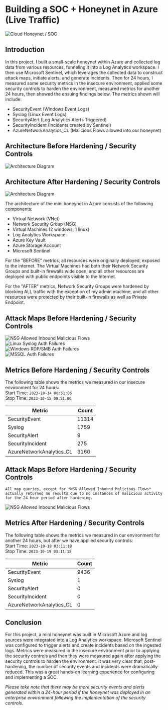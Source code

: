 # Building a SOC + Honeynet in Azure (Live Traffic)
![Cloud Honeynet / SOC](https://github.com/dmnuggins/Cloud-SOC/blob/main/images/Cloud%20Honeynet%20%2B%20SOC.png)

## Introduction

In this project, I built a small-scale honeynet within Azure and collected log data from various resources, funneling it into a Log Analytics workspace. I then use Microsoft Sentinel, which leverages the collected data to construct attack maps, initiate alerts, and generate incidents. Then for 24 hours, I measured some security metrics in the insecure environment, applied some security controls to harden the environment, measured metrics for another 24 hours, then showed the ensuing findings below. The metrics shown will include:

- SecurityEvent (Windows Event Logs)
- Syslog (Linux Event Logs)
- SecurityAlert (Log Analytics Alerts Triggered)
- SecurityIncident (Incidents created by Sentinel)
- AzureNetworkAnalytics_CL (Malicious Flows allowed into our honeynet)

## Architecture Before Hardening / Security Controls
![Architecture Diagram](https://github.com/dmnuggins/Cloud-SOC/blob/main/images/Architecture%20Before%20Hardening_Security%20Controls.png)

## Architecture After Hardening / Security Controls
![Architecture Diagram](https://github.com/dmnuggins/Cloud-SOC/blob/main/images/Architecture%20After%20Hardening_Security%20Controls.png)

The architecture of the mini honeynet in Azure consists of the following components:

- Virtual Network (VNet)
- Network Security Group (NSG)
- Virtual Machines (2 windows, 1 linux)
- Log Analytics Workspace
- Azure Key Vault
- Azure Storage Account
- Microsoft Sentinel

For the "BEFORE" metrics, all resources were originally deployed, exposed to the internet. The Virtual Machines had both their Network Security Groups and built-in firewalls wide open, and all other resources are deployed with public endpoints visible to the Internet.

For the "AFTER" metrics, Network Security Groups were hardened by blocking ALL traffic with the exception of my admin machine, and all other resources were protected by their built-in firewalls as well as Private Endpoint.

## Attack Maps Before Hardening / Security Controls
![NSG Allowed Inbound Malicious Flows](https://github.com/dmnuggins/Cloud-SOC/blob/main/images/BEFORE_nsg-malicious-allowed-in.png)<br>
![Linux Syslog Auth Failures](https://github.com/dmnuggins/Cloud-SOC/blob/main/images/BEFORE_linux-ssh-auth-fail.png)<br>
![Windows RDP/SMB Auth Failures](https://github.com/dmnuggins/Cloud-SOC/blob/main/images/BEFORE_windows-rdp-auth-fail.png)<br>
![MSSQL Auth Failures](https://github.com/dmnuggins/Cloud-SOC/blob/main/images/BEFORE_mssql-auth-fail.png)<br>

## Metrics Before Hardening / Security Controls

The following table shows the metrics we measured in our insecure environment for 24 hours:<br>
Start Time: ```2023-10-14 00:51:06```<br>
Stop Time: ```2023-10-15 00:51:06```<br>

| Metric                   | Count
| ------------------------ | -----
| SecurityEvent            | 11314
| Syslog                   | 1759
| SecurityAlert            | 9
| SecurityIncident         | 275
| AzureNetworkAnalytics_CL | 3160

## Attack Maps Before Hardening / Security Controls

```All map queries, except for *NSG Allowed Inbound Malicious Flows* actually returned no results due to no instances of malicious activity for the 24 hour period after hardening.```

![NSG Allowed Inbound Malicious Flows](https://github.com/dmnuggins/Cloud-SOC/blob/main/images/AFTER_nsg-malicious-allowed-in.png)<br>

## Metrics After Hardening / Security Controls

The following table shows the metrics we measured in our environment for another 24 hours, but after we have applied security controls:<br>
Start Time: ```2023-10-18 03:11:18```<br>
Stop Time: ```2023-10-19 03:11:18```<br>

| Metric                   | Count
| ------------------------ | -----
| SecurityEvent            | 9436
| Syslog                   | 1
| SecurityAlert            | 0
| SecurityIncident         | 0
| AzureNetworkAnalytics_CL | 0

## Conclusion

For this project, a mini honeynet was built in Microsoft Azure and log sources were integrated into a Log Analytics workspace. Microsoft Sentinel was configured to trigger alerts and create incidents based on the ingested logs. Metrics were measured in the insecure environment prior to applying the security controls and then they were measured again after applying the security controls to harden the environment. It was very clear that, post-hardening, the number of security events and incidents were dramatically reduced. This was a great hands-on learning experience for configuring and implementing a SOC.

*Please take note that there may be more security events and alerts generated within a 24-hour period if the  honeynet was deployed in an enterprise environment following the implementation of the security controls.*
